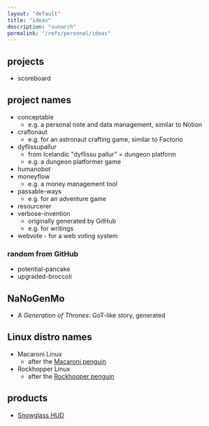 ```yaml
---
layout: "default"
title: "ideas"
description: "sunarch"
permalink: "/refs/personal/ideas"
---
```

## projects

- scoreboard

## project names

- conceptable
    - e.g. a personal note and data management, similar to Notion
- craftonaut
    - e.g. for an astronaut crafting game, similar to Factorio
- dyflissupallur
    - from Icelandic "dyflissu pallur" = dungeon platform
    - e.g. a dungeon platformer game
- humanobot
- moneyflow
    - e.g. a money management tool
- passable-ways
    - e.g. for an adventure game
- resourcerer
- verbose-invention
    - originally generated by GitHub
    - e.g. for writings
- webvote - for a web voting system

### random from GitHub

- potential-pancake
- upgraded-broccoli

## NaNoGenMo

- *A Generation of Thrones*: GoT-like story, generated

## Linux distro names

- Macaroni Linux
    - after the [Macaroni penguin](https://en.wikipedia.org/wiki/Macaroni_penguin)
- Rockhopper Linux
    - after the [Rockhopper penguin](https://en.wikipedia.org/wiki/Rockhopper_penguin)

## products

- [Snowglass HUD](snowglass-hud.md)
